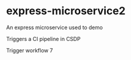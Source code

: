 # express-microservice2
An express microservice used to demo

Triggers a CI pipeline in CSDP

Trigger workflow 7
